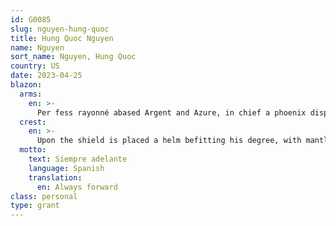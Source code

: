 ```yaml
---
id: G0085
slug: nguyen-hung-quoc
title: Hung Quoc Nguyen
name: Nguyen
sort_name: Nguyen, Hung Quoc
country: US
date: 2023-04-25
blazon:
  arms:
    en: >-
      Per fess rayonné abased Argent and Azure, in chief a phoenix displayed Gules beaked and membered Or holding in its claws a Vietnamese trident of the Third fesswise to dexter, and in base three fish naiant of the First (2,1).
  crest:
    en: >-
      Upon the shield is placed a helm befitting his degree, with mantling Gules and Azure doubled Argent, bearing for a crest, upon a wreath of the liveries and issuant from a Vietnamese basket boat proper, a rose Gules barbed Vert, seeded Or, winged Argent.
  motto:
    text: Siempre adelante
    language: Spanish
    translation:
      en: Always forward
class: personal
type: grant
---
```

